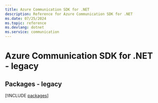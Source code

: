 ```yaml
---
title: Azure Communication SDK for .NET
description: Reference for Azure Communication SDK for .NET
ms.date: 07/25/2024
ms.topic: reference
ms.devlang: dotnet
ms.service: communication
---
```

# Azure Communication SDK for .NET - legacy
## Packages - legacy
[!INCLUDE [packages](communication-index.md)]